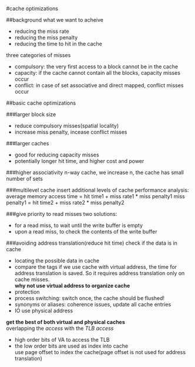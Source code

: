 #cache optimizations

##background
what we want to acheive
- reducing the miss rate
- reducing the miss penalty
- reducing the time to hit in the cache

three categories of misses  
- compulsory: the very first access to a block cannot be in the cache
- capacity: if the cache cannot contain all the blocks, capacity misses occur
- conflict: in case of set associative and direct mapped, conflict misses occur

##basic cache optimizations

###larger block size
- reduce compulsory misses(spatial locality)
- increase miss penalty, incease conflict misses

###larger caches
- good for reducing capacity misses
- potentially longer hit time, and higher cost and power

###higher associativity
n-way cache, we increase n, the cache has small number of sets

###multilevel cache
insert additional levels of cache
performance analysis: average memory access time = hit time1 + miss rate1 * miss penalty1
miss penalty1 = hit time2 + miss rate2 * miss penalty2

###give priority to read misses
two solutions:  
- for a read miss, to wait until the write buffer is empty
- upon a read miss, to check the contents of the write buffer

###avoiding address translation(reduce hit time)
check if the data is in cache  
- locating the possible data in cache
- compare the tags
if we use cache with virtual address, the time for address translation is saved. So it requires address translation only on cache misses.  
**why not use virtual address to organize cache**  
- protection
- process switching: switch once, the cache should be flushed!
- synonyms or aliases: coherence issues, update all cache entries
- IO use physical address

**get the best of both virtual and physical caches**  
overlapping the *access* with the *TLB access*  
- high order bits of VA to access the TLB  
- the low order bits are used as index into cache  
use page offset to index the cache(page offset is not used for address translation)


